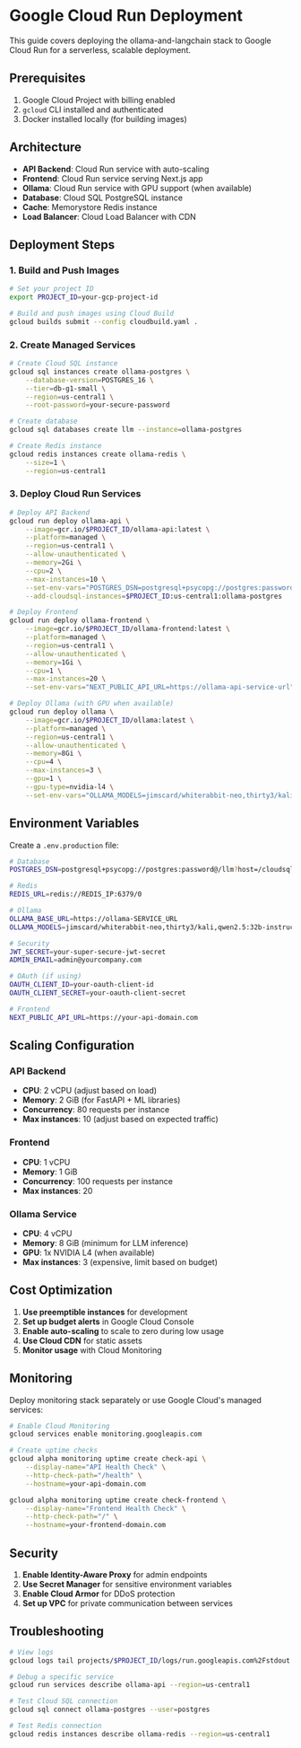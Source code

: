 # Google Cloud Run Deployment

This guide covers deploying the ollama-and-langchain stack to Google Cloud Run for a serverless, scalable deployment.

## Prerequisites

1. Google Cloud Project with billing enabled
2. `gcloud` CLI installed and authenticated
3. Docker installed locally (for building images)

## Architecture

- **API Backend**: Cloud Run service with auto-scaling
- **Frontend**: Cloud Run service serving Next.js app
- **Ollama**: Cloud Run service with GPU support (when available)
- **Database**: Cloud SQL PostgreSQL instance
- **Cache**: Memorystore Redis instance
- **Load Balancer**: Cloud Load Balancer with CDN

## Deployment Steps

### 1. Build and Push Images

```bash
# Set your project ID
export PROJECT_ID=your-gcp-project-id

# Build and push images using Cloud Build
gcloud builds submit --config cloudbuild.yaml .
```

### 2. Create Managed Services

```bash
# Create Cloud SQL instance
gcloud sql instances create ollama-postgres \
    --database-version=POSTGRES_16 \
    --tier=db-g1-small \
    --region=us-central1 \
    --root-password=your-secure-password

# Create database
gcloud sql databases create llm --instance=ollama-postgres

# Create Redis instance
gcloud redis instances create ollama-redis \
    --size=1 \
    --region=us-central1
```

### 3. Deploy Cloud Run Services

```bash
# Deploy API Backend
gcloud run deploy ollama-api \
    --image=gcr.io/$PROJECT_ID/ollama-api:latest \
    --platform=managed \
    --region=us-central1 \
    --allow-unauthenticated \
    --memory=2Gi \
    --cpu=2 \
    --max-instances=10 \
    --set-env-vars="POSTGRES_DSN=postgresql+psycopg://postgres:password@/llm?host=/cloudsql/$PROJECT_ID:us-central1:ollama-postgres,REDIS_URL=redis://redis-ip:6379/0,OLLAMA_BASE_URL=https://ollama-service-url,JWT_SECRET=your-jwt-secret,ADMIN_EMAIL=admin@yourcompany.com" \
    --add-cloudsql-instances=$PROJECT_ID:us-central1:ollama-postgres

# Deploy Frontend
gcloud run deploy ollama-frontend \
    --image=gcr.io/$PROJECT_ID/ollama-frontend:latest \
    --platform=managed \
    --region=us-central1 \
    --allow-unauthenticated \
    --memory=1Gi \
    --cpu=1 \
    --max-instances=20 \
    --set-env-vars="NEXT_PUBLIC_API_URL=https://ollama-api-service-url"

# Deploy Ollama (with GPU when available)
gcloud run deploy ollama \
    --image=gcr.io/$PROJECT_ID/ollama:latest \
    --platform=managed \
    --region=us-central1 \
    --allow-unauthenticated \
    --memory=8Gi \
    --cpu=4 \
    --max-instances=3 \
    --gpu=1 \
    --gpu-type=nvidia-l4 \
    --set-env-vars="OLLAMA_MODELS=jimscard/whiterabbit-neo,thirty3/kali"
```

## Environment Variables

Create a `.env.production` file:

```bash
# Database
POSTGRES_DSN=postgresql+psycopg://postgres:password@/llm?host=/cloudsql/PROJECT_ID:REGION:INSTANCE

# Redis
REDIS_URL=redis://REDIS_IP:6379/0

# Ollama
OLLAMA_BASE_URL=https://ollama-SERVICE_URL
OLLAMA_MODELS=jimscard/whiterabbit-neo,thirty3/kali,qwen2.5:32b-instruct

# Security
JWT_SECRET=your-super-secure-jwt-secret
ADMIN_EMAIL=admin@yourcompany.com

# OAuth (if using)
OAUTH_CLIENT_ID=your-oauth-client-id
OAUTH_CLIENT_SECRET=your-oauth-client-secret

# Frontend
NEXT_PUBLIC_API_URL=https://your-api-domain.com
```

## Scaling Configuration

### API Backend
- **CPU**: 2 vCPU (adjust based on load)
- **Memory**: 2 GiB (for FastAPI + ML libraries)
- **Concurrency**: 80 requests per instance
- **Max instances**: 10 (adjust based on expected traffic)

### Frontend
- **CPU**: 1 vCPU
- **Memory**: 1 GiB
- **Concurrency**: 100 requests per instance
- **Max instances**: 20

### Ollama Service
- **CPU**: 4 vCPU
- **Memory**: 8 GiB (minimum for LLM inference)
- **GPU**: 1x NVIDIA L4 (when available)
- **Max instances**: 3 (expensive, limit based on budget)

## Cost Optimization

1. **Use preemptible instances** for development
2. **Set up budget alerts** in Google Cloud Console
3. **Enable auto-scaling** to scale to zero during low usage
4. **Use Cloud CDN** for static assets
5. **Monitor usage** with Cloud Monitoring

## Monitoring

Deploy monitoring stack separately or use Google Cloud's managed services:

```bash
# Enable Cloud Monitoring
gcloud services enable monitoring.googleapis.com

# Create uptime checks
gcloud alpha monitoring uptime create check-api \
    --display-name="API Health Check" \
    --http-check-path="/health" \
    --hostname=your-api-domain.com

gcloud alpha monitoring uptime create check-frontend \
    --display-name="Frontend Health Check" \
    --http-check-path="/" \
    --hostname=your-frontend-domain.com
```

## Security

1. **Enable Identity-Aware Proxy** for admin endpoints
2. **Use Secret Manager** for sensitive environment variables
3. **Enable Cloud Armor** for DDoS protection
4. **Set up VPC** for private communication between services

## Troubleshooting

```bash
# View logs
gcloud logs tail projects/$PROJECT_ID/logs/run.googleapis.com%2Fstdout

# Debug a specific service
gcloud run services describe ollama-api --region=us-central1

# Test Cloud SQL connection
gcloud sql connect ollama-postgres --user=postgres

# Test Redis connection
gcloud redis instances describe ollama-redis --region=us-central1
```
